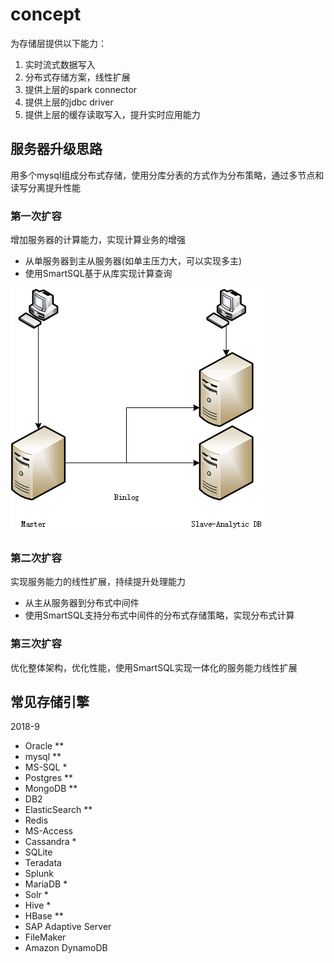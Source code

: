# concept

为存储层提供以下能力：
1. 实时流式数据写入
2. 分布式存储方案，线性扩展
3. 提供上层的spark connector
4. 提供上层的jdbc driver
5. 提供上层的缓存读取写入，提升实时应用能力

## 服务器升级思路

用多个mysql组成分布式存储，使用分库分表的方式作为分布策略，通过多节点和读写分离提升性能

### 第一次扩容

增加服务器的计算能力，实现计算业务的增强
- 从单服务器到主从服务器(如单主压力大，可以实现多主)
- 使用SmartSQL基于从库实现计算查询

![architecture1](./m1.png)

### 第二次扩容

实现服务能力的线性扩展，持续提升处理能力
- 从主从服务器到分布式中间件
- 使用SmartSQL支持分布式中间件的分布式存储策略，实现分布式计算

### 第三次扩容

优化整体架构，优化性能，使用SmartSQL实现一体化的服务能力线性扩展

## 常见存储引擎

2018-9

- Oracle **
- mysql **
- MS-SQL *
- Postgres **
- MongoDB **
- DB2
- ElasticSearch **
- Redis
- MS-Access
- Cassandra *
- SQLite
- Teradata
- Splunk
- MariaDB *
- Solr *
- Hive *
- HBase **
- SAP Adaptive Server
- FileMaker
- Amazon DynamoDB
